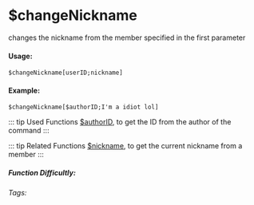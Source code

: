 # $changeNickname
changes the nickname from the member specified in the first parameter

#### Usage: 
`$changeNickname[userID;nickname]`

#### Example:
`$changeNickname[$authorID;I'm a idiot lol]`

::: tip Used Functions
[$authorID](../Member/authorID.md), to get the ID from the author of the command
:::

::: tip Related Functions
[$nickname](../Member/nickname.md), to get the current nickname from a member
:::


##### Function Difficultly: <Badge type="tip" text="Easy" vertical="middle" /> 
###### Tags: <Badge type="tip" text="change Nickname" vertical="middle" /> <Badge type="tip" text="nickname" vertical="middle" /> <Badge type="tip" text="server name" vertical="middle" /> <Badge type="tip" text="Names" vertical="middle" /> <Badge type="tip" text="modify name" vertical="middle" />
